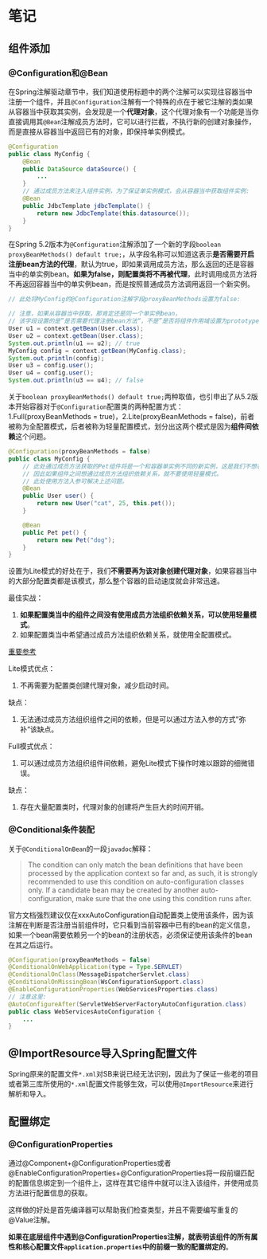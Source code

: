 # 笔记

## 组件添加

### @Configuration和@Bean

在Spring注解驱动章节中，我们知道使用标题中的两个注解可以实现往容器当中注册一个组件，并且`@Configuration`注解有一个特殊的点在于被它注解的类如果从容器当中获取其实例，会发现是一个**代理对象**，这个代理对象有一个功能是当你直接调用其`@Bean`注解成员方法时，它可以进行拦截，不执行新的创建对象操作，而是直接从容器当中返回已有的对象，即保持单实例模式。

```java
@Configuration
public class MyConfig {
    @Bean
    public DataSource dataSource() {
        ...
    }
    // 通过成员方法来注入组件实例，为了保证单实例模式，会从容器当中获取组件实例:
    @Bean
    public JdbcTemplate jdbcTemplate() {
        return new JdbcTemplate(this.datasource());
    }
}
```

在Spring 5.2版本为`@Configuration`注解添加了一个新的字段`boolean proxyBeanMethods() default true;`，从字段名称可以知道这表示**是否需要开启注册bean方法的代理**，默认为true，即如果调用成员方法，那么返回的还是容器当中的单实例bean。**如果为false，则配置类将不再被代理**，此时调用成员方法将不再返回容器当中的单实例bean，而是按照普通成员方法调用返回一个新实例。

```java
// 此处将MyConfig的@Configuration注解字段proxyBeanMethods设置为false:

// 注意，如果从容器当中获取，那肯定还是同一个单实例bean，
// 该字段设置的是”是否需要代理注册bean方法“，不是”是否将组件作用域设置为prototype“:
User u1 = context.getBean(User.class);
User u2 = context.getBean(User.class);
System.out.println(u1 == u2); // true
MyConfig config = context.getBean(MyConfig.class);
System.out.println(config);
User u3 = config.user();
User u4 = config.user();
System.out.println(u3 == u4); // false
```

关于`boolean proxyBeanMethods() default true;`两种取值，也引申出了从5.2版本开始容器对于`@Configuration`配置类的两种配置方式：1.Full(proxyBeanMethods = true)，2.Lite(proxyBeanMethods = false)，前者被称为全配置模式，后者被称为轻量配置模式，划分出这两个模式是因为**组件间依赖**这个问题。

```java
@Configuration(proxyBeanMethods = false)
public class MyConfig {
    // 此处通过成员方法获取的Pet组件将是一个和容器单实例不同的新实例，这是我们不想看到的，既然容器中已有单实例，就没必要再创建一个新的实例，
    // 因此如果组件之间想通过成员方法组织依赖关系，就不要使用轻量模式。
    // 此处使用方法入参可解决上述问题。
    @Bean
    public User user() {
        return new User("cat", 25, this.pet());
    }

    @Bean
    public Pet pet() {
        return new Pet("dog");
    }
}
```

设置为Lite模式的好处在于，我们**不需要再为该对象创建代理对象**，如果容器当中的大部分配置类都是该模式，那么整个容器的启动速度就会非常迅速。

最佳实战：

1. **如果配置类当中的组件之间没有使用成员方法组织依赖关系，可以使用轻量模式**。
2. 如果配置类当中希望通过成员方法组织依赖关系，就使用全配置模式。

[重要参考](https://cloud.tencent.com/developer/article/1657369)

Lite模式优点：

1. 不再需要为配置类创建代理对象，减少启动时间。

缺点：

1. 无法通过成员方法组织组件之间的依赖，但是可以通过方法入参的方式”弥补“该缺点。

Full模式优点：

1. 可以通过成员方法组织组件间依赖，避免Lite模式下操作时难以跟踪的细微错误。

缺点：

1. 存在大量配置类时，代理对象的创建将产生巨大的时间开销。

### @Conditional条件装配

关于`@ConditionalOnBean`的一段`javadoc`解释：

> The condition can only match the bean definitions that have been processed by the application context so far and, as such, it is strongly recommended to use this condition on auto-configuration classes only. If a candidate bean may be created by another auto-configuration, make sure that the one using this condition runs after.

官方文档强烈建议仅在xxxAutoConfiguration自动配置类上使用该条件，因为该注解在判断是否注册当前组件时，它只看到当前容器中已有的bean的定义信息，如果一个bean需要依赖另一个的bean的注册状态，必须保证使用该条件的bean在其之后运行。

```java
@Configuration(proxyBeanMethods = false)
@ConditionalOnWebApplication(type = Type.SERVLET)
@ConditionalOnClass(MessageDispatcherServlet.class)
@ConditionalOnMissingBean(WsConfigurationSupport.class)
@EnableConfigurationProperties(WebServicesProperties.class)
// 注意这里:
@AutoConfigureAfter(ServletWebServerFactoryAutoConfiguration.class)
public class WebServicesAutoConfiguration {
    ...
}
```

## @ImportResource导入Spring配置文件

Spring原来的配置文件`*.xml`对SB来说已经无法识别，因此为了保证一些老的项目或者第三库所使用的`*.xml`配置文件能够生效，可以使用`@ImportResource`来进行解析和导入。

## 配置绑定

### @ConfigurationProperties

通过@Component+@ConfigurationProperties或者@EnableConfigurationProperties+@ConfigurationProperties将一段前缀匹配的配置信息绑定到一个组件上，这样在其它组件中就可以注入该组件，并使用成员方法进行配置信息的获取。

这样做的好处是首先编译器可以帮助我们检查类型，并且不需要编写重复的@Value注解。

**如果在底层组件中遇到@ConfigurationProperties注解，就表明该组件的所有属性和核心配置文件`application.properties`中的前缀一致的配置绑定的**。
